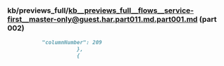 ### kb/previews_full/kb__previews_full__flows__service-first__master-only@guest.har.part011.md.part001.md (part 002)

```md
           "columnNumber": 209
                      },
                      {
              
```

```
